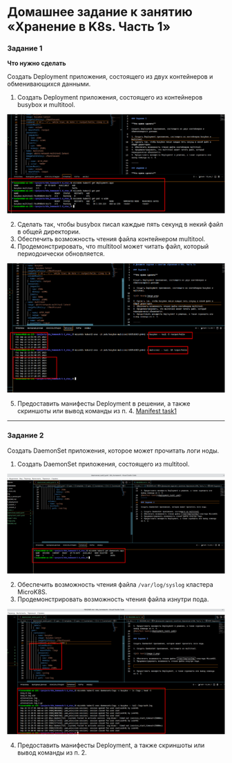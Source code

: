 # Домашнее задание к занятию «Хранение в K8s. Часть 1»

### Задание 1 

**Что нужно сделать**

Создать Deployment приложения, состоящего из двух контейнеров и обменивающихся данными.

1. Создать Deployment приложения, состоящего из контейнеров busybox и multitool.

![Alt text](img/image.png)

2. Сделать так, чтобы busybox писал каждые пять секунд в некий файл в общей директории.
3. Обеспечить возможность чтения файла контейнером multitool.
4. Продемонстрировать, что multitool может читать файл, который периодоически обновляется.
   
![Alt text](img/image-1.png)

5. Предоставить манифесты Deployment в решении, а также скриншоты или вывод команды из п. 4.
[Manifest task1](deployment_task1.yaml)
------

### Задание 2

Создать DaemonSet приложения, которое может прочитать логи ноды.

1. Создать DaemonSet приложения, состоящего из multitool.

![Alt text](img/image-2.png)

2. Обеспечить возможность чтения файла `/var/log/syslog` кластера MicroK8S.
3. Продемонстрировать возможность чтения файла изнутри пода.

![Alt text](img/image-3.png)

4. Предоставить манифесты Deployment, а также скриншоты или вывод команды из п. 2.